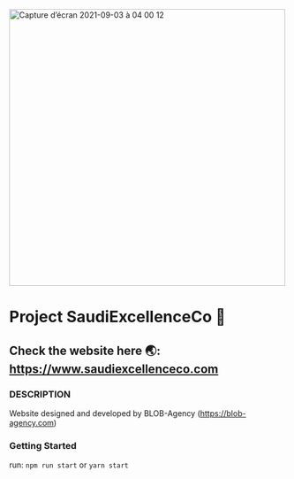 <img width="500" alt="Capture d’écran 2021-09-03 à 04 00 12" src="/public/assets/Logo_SEC.png">

# Project SaudiExcellenceCo 🦾

## Check the website here 🌏: https://www.saudiexcellenceco.com

### DESCRIPTION

Website designed and developed by BLOB-Agency (https://blob-agency.com)

### Getting Started

run: `npm run start` or `yarn start`
